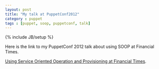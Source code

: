 ```yaml
---
layout: post
title: "My talk at PuppetConf2012"
category : puppet
tags : [puppet, soop, puppetconf, talk]
---
```

{% include JB/setup %}

Here is the link to my PuppetConf 2012 talk about using SOOP at Financial Times.

[Using Service Oriented Operation and Provisioning at Financial Times](http://www.slideshare.net/emekamosanya/using-service-oriented-operation-and-provisioning-at-financial-times).

